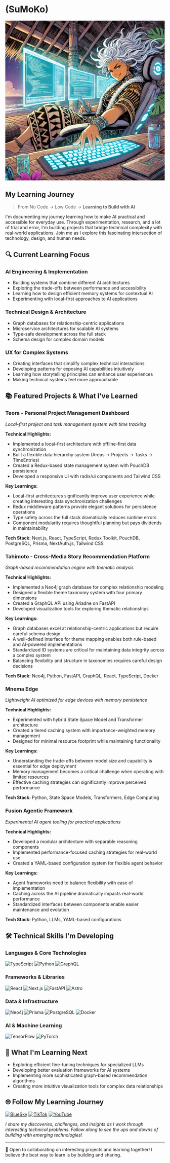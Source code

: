 # (SuMoKo)

![Header](./assets/sumoko.webp)

## My Learning Journey
> From No Code → Low Code → **Learning to Build with AI**

I'm documenting my journey learning how to make AI practical and accessible for everyday use. Through experimentation, research, and a lot of trial and error, I'm building projects that bridge technical complexity with real-world applications. Join me as I explore this fascinating intersection of technology, design, and human needs.

## 🔍 Current Learning Focus

### AI Engineering & Implementation
- Building systems that combine different AI architectures
- Exploring the trade-offs between performance and accessibility
- Learning how to design efficient memory systems for contextual AI
- Experimenting with local-first approaches to AI applications

### Technical Design & Architecture
- Graph databases for relationship-centric applications
- Microservice architectures for scalable AI systems
- Type-safe development across the full stack
- Schema design for complex domain models

### UX for Complex Systems
- Creating interfaces that simplify complex technical interactions
- Developing patterns for exposing AI capabilities intuitively
- Learning how storytelling principles can enhance user experiences
- Making technical systems feel more approachable

## 📚 Featured Projects & What I've Learned

### Teora - Personal Project Management Dashboard
*Local-first project and task management system with time tracking*

**Technical Highlights:**
- Implemented a local-first architecture with offline-first data synchronization
- Built a flexible data hierarchy system (Areas → Projects → Tasks → TimeEntries)
- Created a Redux-based state management system with PouchDB persistence
- Developed a responsive UI with radix/ui components and Tailwind CSS

**Key Learnings:**
- Local-first architectures significantly improve user experience while creating interesting data synchronization challenges
- Redux middleware patterns provide elegant solutions for persistence operations
- Type safety across the full stack dramatically reduces runtime errors
- Component modularity requires thoughtful planning but pays dividends in maintainability

**Tech Stack:** Next.js, React, TypeScript, Redux Toolkit, PouchDB, PostgreSQL, Prisma, NextAuth.js, Tailwind CSS

### Tahimoto - Cross-Media Story Recommendation Platform
*Graph-based recommendation engine with thematic analysis*

**Technical Highlights:**
- Implemented a Neo4j graph database for complex relationship modeling
- Designed a flexible theme taxonomy system with four primary dimensions
- Created a GraphQL API using Ariadne on FastAPI 
- Developed visualization tools for exploring thematic relationships

**Key Learnings:**
- Graph databases excel at relationship-centric applications but require careful schema design
- A well-defined interface for theme mapping enables both rule-based and AI-powered implementations
- Standardized ID systems are critical for maintaining data integrity across a complex system
- Balancing flexibility and structure in taxonomies requires careful design decisions

**Tech Stack:** Neo4j, Python, FastAPI, GraphQL, React, TypeScript, Docker

### Mnema Edge
*Lightweight AI optimized for edge devices with memory persistence*

**Technical Highlights:**
- Experimented with hybrid State Space Model and Transformer architecture
- Created a tiered caching system with importance-weighted memory management
- Designed for minimal resource footprint while maintaining functionality

**Key Learnings:**
- Understanding the trade-offs between model size and capability is essential for edge deployment
- Memory management becomes a critical challenge when operating with limited resources
- Effective caching strategies can significantly improve perceived performance

**Tech Stack:** Python, State Space Models, Transformers, Edge Computing

### Fusion Agentic Framework
*Experimental AI agent tooling for practical applications*

**Technical Highlights:**
- Developed a modular architecture with separable reasoning components
- Implemented performance-focused caching strategies for real-world use
- Created a YAML-based configuration system for flexible agent behavior

**Key Learnings:**
- Agent frameworks need to balance flexibility with ease of implementation
- Caching across the AI pipeline dramatically impacts real-world performance
- Standardized interfaces between components enable easier maintenance and evolution

**Tech Stack:** Python, LLMs, YAML-based configurations

## 🛠️ Technical Skills I'm Developing

### Languages & Core Technologies
![TypeScript](https://img.shields.io/badge/-TypeScript-3178C6?style=flat-square&logo=typescript&logoColor=white)
![Python](https://img.shields.io/badge/-Python-3776AB?style=flat-square&logo=python&logoColor=white)
![GraphQL](https://img.shields.io/badge/-GraphQL-E10098?style=flat-square&logo=graphql&logoColor=white)

### Frameworks & Libraries
![React](https://img.shields.io/badge/-React-61DAFB?style=flat-square&logo=react&logoColor=black)
![Next.js](https://img.shields.io/badge/-Next.js-000000?style=flat-square&logo=next.js&logoColor=white)
![FastAPI](https://img.shields.io/badge/-FastAPI-009688?style=flat-square&logo=fastapi&logoColor=white)
![Astro](https://img.shields.io/badge/-Astro-FF5D01?style=flat-square&logo=astro&logoColor=white)

### Data & Infrastructure
![Neo4j](https://img.shields.io/badge/-Neo4j-008CC1?style=flat-square&logo=neo4j&logoColor=white)
![Prisma](https://img.shields.io/badge/-Prisma-2D3748?style=flat-square&logo=prisma&logoColor=white)
![PostgreSQL](https://img.shields.io/badge/-PostgreSQL-336791?style=flat-square&logo=postgresql&logoColor=white)
![Docker](https://img.shields.io/badge/-Docker-2496ED?style=flat-square&logo=docker&logoColor=white)

### AI & Machine Learning
![TensorFlow](https://img.shields.io/badge/-TensorFlow-FF6F00?style=flat-square&logo=tensorflow&logoColor=white)
![PyTorch](https://img.shields.io/badge/-PyTorch-EE4C2C?style=flat-square&logo=pytorch&logoColor=white)

## 💭 What I'm Learning Next
- Exploring efficient fine-tuning techniques for specialized LLMs
- Developing better evaluation frameworks for AI systems
- Implementing more sophisticated graph-based recommendation algorithms
- Creating more intuitive visualization tools for complex data relationships

## 🌐 Follow My Learning Journey
[![BlueSky](https://img.shields.io/badge/BlueSky-%230285FF.svg?logo=bluesky&logoColor=white)](https://bsky.app/profile/sumokoxyz.bsky.social)
[![TikTok](https://img.shields.io/badge/TikTok-%23808080.svg?logo=TikTok&logoColor=white)](https://tiktok.com/@sumoko.xyz)
[![YouTube](https://img.shields.io/badge/YouTube-%23FF0000.svg?logo=YouTube&logoColor=white)](https://www.youtube.com/@SuMoKo-com)

*I share my discoveries, challenges, and insights as I work through interesting technical problems. Follow along to see the ups and downs of building with emerging technologies!*

---
💬 Open to collaborating on interesting projects and learning together! I believe the best way to learn is by building and sharing.